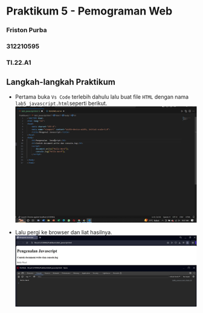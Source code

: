 # Praktikum 5 - Pemograman Web
### Friston Purba
### 312210595
### TI.22.A1

## Langkah-langkah Praktikum 
- Pertama buka `Vs Code` terlebih dahulu lalu buat file `HTML` dengan nama `lab5_javascript.html`seperti berikut.
![gambar-1][def-1]
 
 [def-1]: /image/ss1.jpg

 - Lalu pergi ke browser  dan liat hasilnya.
 ![gambar-2][def-2]

 [def-2]: /image/ss2.jpg
